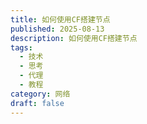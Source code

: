 ```yaml
---
title: 如何使用CF搭建节点
published: 2025-08-13
description: 如何使用CF搭建节点
tags:
  - 技术
  - 思考
  - 代理
  - 教程
category: 网络
draft: false
---
```

